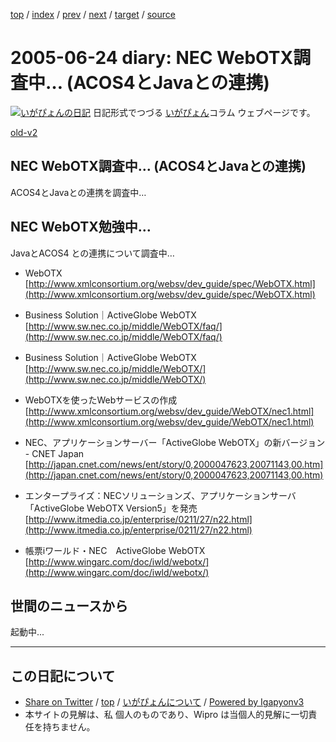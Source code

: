 [top](../index.html) 
 / [index](index.html) 
 / [prev](ig050623.html) 
 / [next](ig050628.html) 
 / [target](http://www.igapyon.jp/igapyon/diary/2005/ig050624.html) 
 / [source](https://github.com/igapyon/diary/blob/master/2005/ig050624.src.md) 

2005-06-24 diary: NEC WebOTX調査中… (ACOS4とJavaとの連携)
=====================================================================================================
[![いがぴょんの日記](http://www.igapyon.jp/igapyon/diary/images/iga200306s.jpg "いがぴょん")](http://www.igapyon.jp/igapyon/diary/memo/memoigapyon.html) 日記形式でつづる [いがぴょん](http://www.igapyon.jp/igapyon/diary/memo/memoigapyon.html)コラム ウェブページです。

[old-v2](ig050624-orig.html)

## NEC WebOTX調査中… (ACOS4とJavaとの連携)

ACOS4とJavaとの連携を調査中…


## NEC WebOTX勉強中…

JavaとACOS4 との連携について調査中…

* WebOTX
  [http://www.xmlconsortium.org/websv/dev_guide/spec/WebOTX.html](http://www.xmlconsortium.org/websv/dev_guide/spec/WebOTX.html)
  
* Business Solution｜ActiveGlobe WebOTX
  [http://www.sw.nec.co.jp/middle/WebOTX/faq/](http://www.sw.nec.co.jp/middle/WebOTX/faq/)
  
* Business Solution｜ActiveGlobe WebOTX
  [http://www.sw.nec.co.jp/middle/WebOTX/](http://www.sw.nec.co.jp/middle/WebOTX/)
  
* WebOTXを使ったWebサービスの作成
  [http://www.xmlconsortium.org/websv/dev_guide/WebOTX/nec1.html](http://www.xmlconsortium.org/websv/dev_guide/WebOTX/nec1.html)
  
* NEC、アプリケーションサーバー「ActiveGlobe WebOTX」の新バージョン - CNET Japan
  [http://japan.cnet.com/news/ent/story/0,2000047623,20071143,00.htm](http://japan.cnet.com/news/ent/story/0,2000047623,20071143,00.htm)
  
* エンタープライズ：NECソリューションズ、アプリケーションサーバ「ActiveGlobe WebOTX Version5」を発売
  [http://www.itmedia.co.jp/enterprise/0211/27/n22.html](http://www.itmedia.co.jp/enterprise/0211/27/n22.html)
  
* 帳票iワールド・NEC　ActiveGlobe WebOTX
  [http://www.wingarc.com/doc/iwld/webotx/](http://www.wingarc.com/doc/iwld/webotx/)

## 世間のニュースから

起動中...


----------------------------------------------------------------------------------------------------

## この日記について

* [Share on Twitter](https://twitter.com/intent/tweet?hashtags=igapyon%2Cdiary%2C%E3%81%84%E3%81%8C%E3%81%B4%E3%82%87%E3%82%93&text=NEC+WebOTX%E8%AA%BF%E6%9F%BB%E4%B8%AD%E2%80%A6+%28ACOS4%E3%81%A8Java%E3%81%A8%E3%81%AE%E9%80%A3%E6%90%BA%29&url=http%3A%2F%2Fwww.igapyon.jp%2Figapyon%2Fdiary%2F2005%2Fig050624.html) / [top](../index.html) / [いがぴょんについて](http://www.igapyon.jp/igapyon/diary/memo/memoigapyon.html) / [Powered by Igapyonv3](https://github.com/igapyon/igapyonv3)
* 本サイトの見解は、私 個人のものであり、Wipro は当個人的見解に一切責任を持ちません。 
